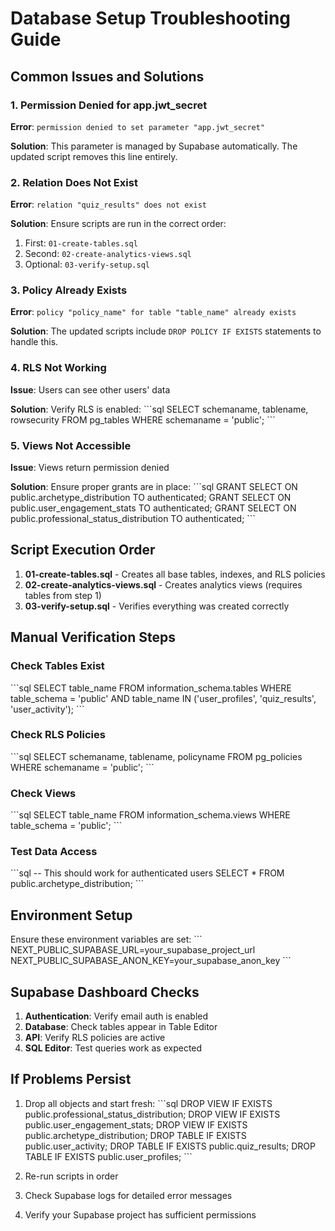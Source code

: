 # Database Setup Troubleshooting Guide

## Common Issues and Solutions

### 1. Permission Denied for app.jwt_secret
**Error**: `permission denied to set parameter "app.jwt_secret"`

**Solution**: This parameter is managed by Supabase automatically. The updated script removes this line entirely.

### 2. Relation Does Not Exist
**Error**: `relation "quiz_results" does not exist`

**Solution**: Ensure scripts are run in the correct order:
1. First: `01-create-tables.sql`
2. Second: `02-create-analytics-views.sql`
3. Optional: `03-verify-setup.sql`

### 3. Policy Already Exists
**Error**: `policy "policy_name" for table "table_name" already exists`

**Solution**: The updated scripts include `DROP POLICY IF EXISTS` statements to handle this.

### 4. RLS Not Working
**Issue**: Users can see other users' data

**Solution**: Verify RLS is enabled:
\`\`\`sql
SELECT schemaname, tablename, rowsecurity 
FROM pg_tables 
WHERE schemaname = 'public';
\`\`\`

### 5. Views Not Accessible
**Issue**: Views return permission denied

**Solution**: Ensure proper grants are in place:
\`\`\`sql
GRANT SELECT ON public.archetype_distribution TO authenticated;
GRANT SELECT ON public.user_engagement_stats TO authenticated;
GRANT SELECT ON public.professional_status_distribution TO authenticated;
\`\`\`

## Script Execution Order

1. **01-create-tables.sql** - Creates all base tables, indexes, and RLS policies
2. **02-create-analytics-views.sql** - Creates analytics views (requires tables from step 1)
3. **03-verify-setup.sql** - Verifies everything was created correctly

## Manual Verification Steps

### Check Tables Exist
\`\`\`sql
SELECT table_name 
FROM information_schema.tables 
WHERE table_schema = 'public' 
AND table_name IN ('user_profiles', 'quiz_results', 'user_activity');
\`\`\`

### Check RLS Policies
\`\`\`sql
SELECT schemaname, tablename, policyname 
FROM pg_policies 
WHERE schemaname = 'public';
\`\`\`

### Check Views
\`\`\`sql
SELECT table_name 
FROM information_schema.views 
WHERE table_schema = 'public';
\`\`\`

### Test Data Access
\`\`\`sql
-- This should work for authenticated users
SELECT * FROM public.archetype_distribution;
\`\`\`

## Environment Setup

Ensure these environment variables are set:
\`\`\`
NEXT_PUBLIC_SUPABASE_URL=your_supabase_project_url
NEXT_PUBLIC_SUPABASE_ANON_KEY=your_supabase_anon_key
\`\`\`

## Supabase Dashboard Checks

1. **Authentication**: Verify email auth is enabled
2. **Database**: Check tables appear in Table Editor
3. **API**: Verify RLS policies are active
4. **SQL Editor**: Test queries work as expected

## If Problems Persist

1. Drop all objects and start fresh:
\`\`\`sql
DROP VIEW IF EXISTS public.professional_status_distribution;
DROP VIEW IF EXISTS public.user_engagement_stats;
DROP VIEW IF EXISTS public.archetype_distribution;
DROP TABLE IF EXISTS public.user_activity;
DROP TABLE IF EXISTS public.quiz_results;
DROP TABLE IF EXISTS public.user_profiles;
\`\`\`

2. Re-run scripts in order
3. Check Supabase logs for detailed error messages
4. Verify your Supabase project has sufficient permissions
